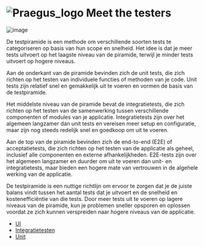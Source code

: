 # ![Praegus_logo](https://avatars.githubusercontent.com/u/53261849?s=25&v=4) Meet the testers

![image](https://martinfowler.com/articles/practical-test-pyramid/testPyramid.png)

De testpiramide is een methode om verschillende soorten tests te categoriseren op basis van hun scope en snelheid. Het idee is dat je meer tests uitvoert op het laagste niveau van de piramide, terwijl je minder tests uitvoert op hogere niveaus.

Aan de onderkant van de piramide bevinden zich de unit tests, die zich richten op het testen van individuele functies of methoden van je code. Unit tests zijn relatief snel en gemakkelijk uit te voeren en vormen de basis van de testpiramide.

Het middelste niveau van de piramide bevat de integratietests, die zich richten op het testen van de samenwerking tussen verschillende componenten of modules van je applicatie. Integratietests zijn over het algemeen langzamer dan unit tests en vereisen meer setup en configuratie, maar zijn nog steeds redelijk snel en goedkoop om uit te voeren.

Aan de top van de piramide bevinden zich de end-to-end (E2E) of acceptatietests, die zich richten op het testen van de applicatie als geheel, inclusief alle componenten en externe afhankelijkheden. E2E-tests zijn over het algemeen langzamer en duurder om uit te voeren dan unit- en integratietests, maar bieden een hogere mate van vertrouwen in de algehele werking van de applicatie.

De testpiramide is een nuttige richtlijn om ervoor te zorgen dat je de juiste balans vindt tussen het aantal tests dat je uitvoert en de snelheid en kostenefficiëntie van die tests. Door meer tests uit te voeren op lagere niveaus van de piramide, kun je problemen sneller opsporen en oplossen voordat ze zich kunnen verspreiden naar hogere niveaus van de applicatie.

- [UI](https://github.com/praegus/meet-the-testers-opdrachten/tree/main/ui)
- [Integratietesten](https://github.com/praegus/meet-the-testers-opdrachten/tree/main/integratie)
- [Unit](https://github.com/praegus/meet-the-testers-opdrachten/tree/main/unit)
